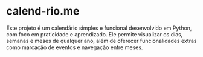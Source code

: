 # calend-rio.me
Este projeto é um calendário simples e funcional desenvolvido em Python, com foco em praticidade e aprendizado. Ele permite visualizar os dias, semanas e meses de qualquer ano, além de oferecer funcionalidades extras como marcação de eventos e navegação entre meses.
